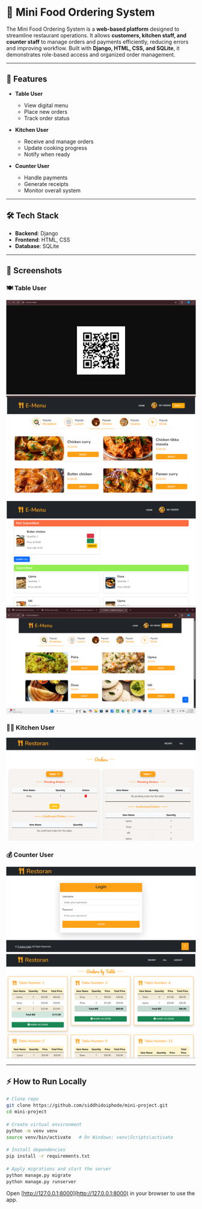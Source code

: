 # 🍴 Mini Food Ordering System

The Mini Food Ordering System is a **web-based platform** designed to streamline restaurant operations. It allows **customers, kitchen staff, and counter staff** to manage orders and payments efficiently, reducing errors and improving workflow. Built with **Django, HTML, CSS, and SQLite**, it demonstrates role-based access and organized order management.

---


## 🚀 Features

- **Table User**
  - View digital menu
  - Place new orders
  - Track order status

- **Kitchen User**
  - Receive and manage orders
  - Update cooking progress
  - Notify when ready

- **Counter User**
  - Handle payments
  - Generate receipts
  - Monitor overall system

---

## 🛠️ Tech Stack

- **Backend**: Django  
- **Frontend**: HTML, CSS  
- **Database**: SQLite  

---

## 📸 Screenshots

### 🍽️ Table User
![Table User Screenshot](screenshots/table1.png)  
![Table User Screenshot](screenshots/table2.png)  
![Table User Screenshot](screenshots/table3.png)  
![Table User Screenshot](screenshots/table4.png)  

### 👨‍🍳 Kitchen User
![Kitchen User Screenshot](screenshots/kitchen.png)  

### 💰 Counter User
![Counter User Screenshot](screenshots/counter1.png)  
![Counter User Screenshot](screenshots/counter2.png)  

---

## ⚡ How to Run Locally

```bash
# Clone repo
git clone https://github.com/siddhidoiphode/mini-project.git
cd mini-project

# Create virtual environment
python -m venv venv
source venv/bin/activate   # On Windows: venv\Scripts\activate

# Install dependencies
pip install -r requirements.txt

# Apply migrations and start the server
python manage.py migrate
python manage.py runserver
```
Open [http://127.0.0.1:8000](http://127.0.0.1:8000) in your browser to use the app.

